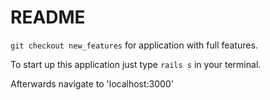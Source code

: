 # README

```git checkout new_features``` for application with full features.

To start up this application just type ```rails s``` in your terminal.

Afterwards navigate to 'localhost:3000'
